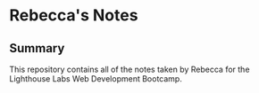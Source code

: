 # Rebecca's Notes
## Summary

This repository contains all of the notes taken by Rebecca for the Lighthouse Labs Web Development Bootcamp.